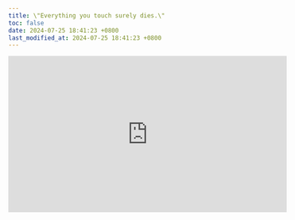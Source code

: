 ```yaml
---
title: \"Everything you touch surely dies.\"
toc: false
date: 2024-07-25 18:41:23 +0800
last_modified_at: 2024-07-25 18:41:23 +0800
---
```


<iframe width="560" height="315" src="https://www.youtube.com/embed/HTcL9WkB_wg?si=fflDb8uRUiVENB4r" title="YouTube video player" frameborder="0" allow="accelerometer; autoplay; clipboard-write; encrypted-media; gyroscope; picture-in-picture; web-share" referrerpolicy="strict-origin-when-cross-origin" allowfullscreen></iframe>